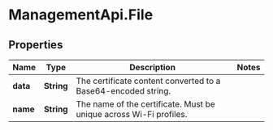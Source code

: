# ManagementApi.File

## Properties

Name | Type | Description | Notes
------------ | ------------- | ------------- | -------------
**data** | **String** | The certificate content converted to a Base64-encoded string. | 
**name** | **String** | The name of the certificate. Must be unique across Wi-Fi profiles. | 


